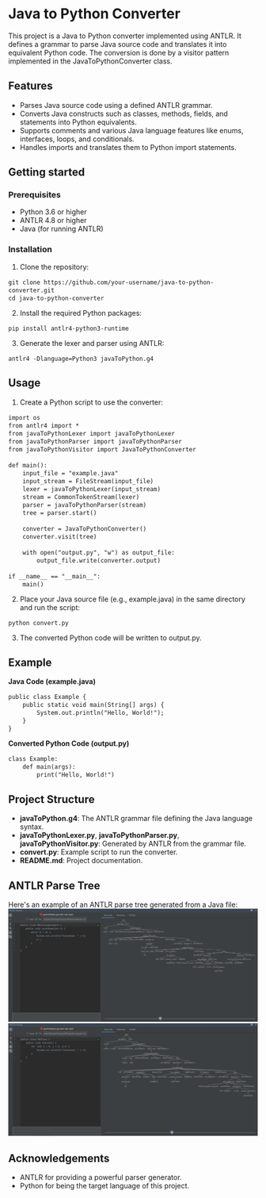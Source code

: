 # Java to Python Converter
This project is a Java to Python converter implemented using ANTLR. It defines a grammar to parse Java source code and translates it into equivalent Python code. The conversion is done by a visitor pattern implemented in the JavaToPythonConverter class.
## Features
- Parses Java source code using a defined ANTLR grammar.
- Converts Java constructs such as classes, methods, fields, and statements into Python equivalents.
- Supports comments and various Java language features like enums, interfaces, loops, and conditionals.
- Handles imports and translates them to Python import statements.
## Getting started 
### Prerequisites
- Python 3.6 or higher
- ANTLR 4.8 or higher
- Java (for running ANTLR)
### Installation
1) Clone the repository:
````
git clone https://github.com/your-username/java-to-python-converter.git
cd java-to-python-converter
````
2) Install the required Python packages:
````
pip install antlr4-python3-runtime
````
3) Generate the lexer and parser using ANTLR:
````
antlr4 -Dlanguage=Python3 javaToPython.g4
````
## Usage
1) Create a Python script to use the converter:
````
import os
from antlr4 import *
from javaToPythonLexer import javaToPythonLexer
from javaToPythonParser import javaToPythonParser
from javaToPythonVisitor import JavaToPythonConverter

def main():
    input_file = "example.java"
    input_stream = FileStream(input_file)
    lexer = javaToPythonLexer(input_stream)
    stream = CommonTokenStream(lexer)
    parser = javaToPythonParser(stream)
    tree = parser.start()

    converter = JavaToPythonConverter()
    converter.visit(tree)
    
    with open("output.py", "w") as output_file:
        output_file.write(converter.output)

if __name__ == "__main__":
    main()
````
2) Place your Java source file (e.g., example.java) in the same directory and run the script:
````
python convert.py
````
3) The converted Python code will be written to output.py.
## Example
**Java Code (example.java)**
````
public class Example {
    public static void main(String[] args) {
        System.out.println("Hello, World!");
    }
}
````
**Converted Python Code (output.py)**
````
class Example:
    def main(args):
        print("Hello, World!")
````
## Project Structure
- **javaToPython.g4**: The ANTLR grammar file defining the Java language syntax.
- **javaToPythonLexer.py**, **javaToPythonParser.py**, **javaToPythonVisitor.py**: Generated by ANTLR from the grammar file.
- **convert.py**: Example script to run the converter.
- **README.md**: Project documentation.
## ANTLR Parse Tree
Here's an example of an ANTLR parse tree generated from a Java file:
![ANTLR Parse Tree](images/s1.png)
![ANTLR Parse Tree](images/s2.png)
## Acknowledgements
- ANTLR for providing a powerful parser generator.
- Python for being the target language of this project.
  
